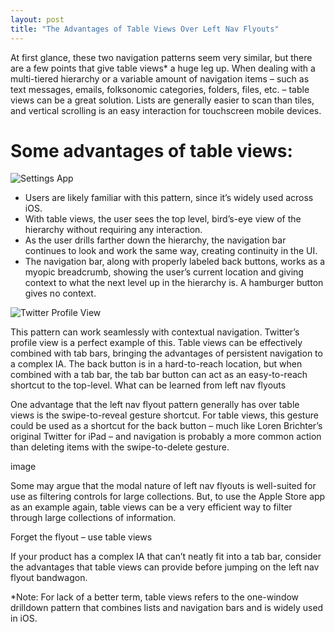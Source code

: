 ```yaml
---
layout: post
title: "The Advantages of Table Views Over Left Nav Flyouts"
---
```


At first glance, these two navigation patterns seem very similar, but there are a few points that give table views* a huge leg up. When dealing with a multi-tiered hierarchy or a variable amount of navigation items – such as text messages, emails, folksonomic categories, folders, files, etc. – table views can be a great solution. Lists are generally easier to scan than tiles, and vertical scrolling is an easy interaction for touchscreen mobile devices.

# Some advantages of table views:

![Settings App](http://jxnblk.com/images/SettingsApp.png)

- Users are likely familiar with this pattern, since it’s widely used across iOS.
- With table views, the user sees the top level, bird’s-eye view of the hierarchy without requiring any interaction.
- As the user drills farther down the hierarchy, the navigation bar continues to look and work the same way, creating continuity in the UI.
- The navigation bar, along with properly labeled back buttons, works as a myopic breadcrumb, showing the user’s current location and giving context to what the next level up in the hierarchy is. A hamburger button gives no context.

![Twitter Profile View](http://jxnblk.com/images/TwitterProfile.png)

This pattern can work seamlessly with contextual navigation. Twitter’s profile view is a perfect example of this.
Table views can be effectively combined with tab bars, bringing the advantages of persistent navigation to a complex IA.
The back button is in a hard-to-reach location, but when combined with a tab bar, the tab bar button can act as an easy-to-reach shortcut to the top-level.
What can be learned from left nav flyouts

One advantage that the left nav flyout pattern generally has over table views is the swipe-to-reveal gesture shortcut. For table views, this gesture could be used as a shortcut for the back button – much like Loren Brichter’s original Twitter for iPad – and navigation is probably a more common action than deleting items with the swipe-to-delete gesture.

image

Some may argue that the modal nature of left nav flyouts is well-suited for use as filtering controls for large collections. But, to use the Apple Store app as an example again, table views can be a very efficient way to filter through large collections of information.

Forget the flyout – use table views

If your product has a complex IA that can’t neatly fit into a tab bar, consider the advantages that table views can provide before jumping on the left nav flyout bandwagon.

\*Note: For lack of a better term, table views refers to the one-window drilldown pattern that combines lists and navigation bars and is widely used in iOS.
